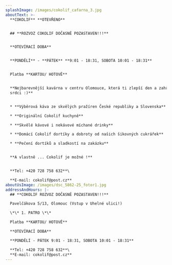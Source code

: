 ```yaml
---
splashImage: /images/cokolif_cafarna_3.jpg
aboutText: >-
  **COKOLIF** **OTEVŘENO** 


  ## **ROZVOZ COKOLIF DOČASNĚ POZASTAVEN!!!**


  **OTEVÍRACÍ DOBA**


  **PONDĚLÍ** - **PÁTEK** **9:01 - 18:31, SOBOTA 10:01 - 18:31**


  Platba **KARTOU/ HOTOVĚ**


  **Nejbarevnější kavárna v centru Olomouce, která ti zlepší den a zahřeje na
  srdci :)**


  * **Výběrová káva ze skvělých pražíren České republiky a Slovenska** 

  * **Originální Cokolif kuchyně**

  * **Skvělé kávové i nekávové míchané drinky**

  * **Domácí Cokolif dortíky a dobroty od našich šikovných cukrářek**

  * **Pečení dortíků a sladkostí na zakázku**


  **A vlastně ... Cokolif je možné !**


  **Tel: +420 728 758 632**\

  **E-mail: cokolif@post.cz**
aboutUsImage: /images/dsc_5862-25_fotor1.jpg
addressAndHours: |-
  ## **COKOLIF ROZVOZ DOČASNĚ POZASTAVEN!!!**

  Pavelčákova 5/13, Olomouc (Vstup v Uhelné ulici!)

  \*\* 1. PATRO \*\*

  Platba **KARTOU/ HOTOVĚ**

  **OTEVÍRACÍ DOBA**

  **PONDĚLÍ - PÁTEK 9:01 - 18:31, SOBOTA 10:01 - 18:31**

  **Tel: +420 728 758 632**\
  **E-mail: cokolif@post.cz**
---
```


